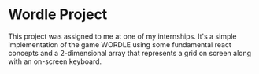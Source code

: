 <h1>Wordle Project</h1>
<p>This project was assigned to me at one of my internships. It's a simple implementation of the game WORDLE using some fundamental react concepts and a 2-dimensional array that represents a grid on screen along with an on-screen keyboard. </p>
